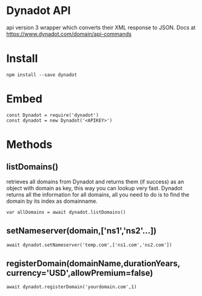 # Dynadot API
api version 3 wrapper which converts their XML response to JSON. Docs at https://www.dynadot.com/domain/api-commands


# Install
```
npm install --save dynadot
```

# Embed
```
const Dynadot = require('dynadot')
const dynadot = new Dynadot('<APIKEY>')
```

# Methods

## listDomains() <Promise>
retrieves all domains from Dynadot and returns them (if success) as an object with domain as key, this way you can lookup very fast. Dynadot returns all the information for all domains, all you need to do is to find the domain by its index as domainname.
```
var allDomains = await dynadot.listDomains()
```

## setNameserver(domain,['ns1','ns2'...]) <Promise>
```
await dynadot.setNameserver('temp.com',['ns1.com','ns2.com'])
```

## registerDomain(domainName,durationYears, currency='USD',allowPremium=false)
```
await dynadot.registerDomain('yourdomain.com',1)
```